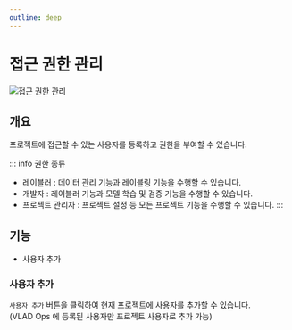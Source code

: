 ```yaml
---
outline: deep
---
```


# 접근 권한 관리

![접근 권한 관리](/ko/project/project-settings-access-control.png)


## 개요
프로젝트에 접근할 수 있는 사용자를 등록하고 권한을 부여할 수 있습니다.

::: info 권한 종류
- 레이블러 : 데이터 관리 기능과 레이블링 기능을 수행할 수 있습니다.
- 개발자 : 레이블러 기능과 모델 학습 및 검증 기능을 수행할 수 있습니다.
- 프로젝트 관리자 : 프로젝트 설정 등 모든 프로젝트 기능을 수행할 수 있습니다.
:::


## 기능
- 사용자 추가

### 사용자 추가
`사용자 추가` 버튼을 클릭하여 현재 프로젝트에 사용자를 추가할 수 있습니다.  
(VLAD Ops 에 등록된 사용자만 프로젝트 사용자로 추가 가능)
